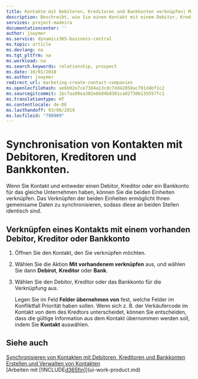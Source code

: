 ```yaml
---
title: Kontakte mit Debitoren, Kreditoren und Bankkonten verknüpfen| Microsoft Docs
description: Beschreibt, wie Sie einen Kontakt mit einem Debitor, Kreditor oder einem Bankkonto aus dem gleichen Unternehmen verknüpfen, sodass Sie allgemeine Daten synchronisieren können.
services: project-madeira
documentationcenter: ''
author: jswymer
ms.service: dynamics365-business-central
ms.topic: article
ms.devlang: na
ms.tgt_pltfrm: na
ms.workload: na
ms.search.keywords: relationship, prospect
ms.date: 10/01/2018
ms.author: jswymer
redirect_url: marketing-create-contact-companies
ms.openlocfilehash: ae6b02e7ce73d4a13cdc7dd42858ac791d4bf1c2
ms.sourcegitcommit: 1bcfaa99ea302e6b84b8361ca02730b135557fc1
ms.translationtype: HT
ms.contentlocale: de-DE
ms.lasthandoff: 03/08/2019
ms.locfileid: "798909"
---
```

# <a name="link-contacts-with-customers-vendors-and-bank-accounts"></a>Synchronisation von Kontakten mit Debitoren, Kreditoren und Bankkonten.
Wenn Sie Kontakt und entweder einen Debitor, Kreditor oder ein Bankkonto für das gleiche Unternehmen haben, können Sie die beiden Einheiten verknüpfen. Das Verknüpfen der beiden Einheiten ermöglicht Ihnen gemeinsame Daten zu synchronisieren, sodass diese an beiden Stellen identisch sind.

## <a name="link-a-contact-to-an-existing-customer-vendor-or-bank-account"></a>Verknüpfen eines Kontakts mit einem vorhanden Debitor, Kreditor oder Bankkonto
1. Öffnen Sie den Kontakt, den Sie verknüpfen möchten.
2. Wählen Sie die Aktion **Mit vorhandenem verknüpfen** aus, und wählen Sie dann **Debirot**, **Kreditor** oder **Bank**.
3. Wählen Sie den Debitor, Kreditor oder das Bankkonto für die Verknüpfung aus.

   Legen Sie im Feld **Felder übernehmen von** fest, welche Felder im Konfliktfall Priorität haben sollen. Wenn sich z. B. der Verkäufercode im Kontakt von dem des Kredtors unterscheidet, können Sie entscheiden, dass die gültige Information aus dem Kontakt übernommen werden soll, indem Sie **Kontakt** auswählen.

## <a name="see-also"></a>Siehe auch
[Synchronisieren von Kontakten mit Debitoren, Kreditoren und Bankkonten](marketing-synchronize-contacts-customers-vendors-bank-accounts.md)  
[Erstellen und Verwalten von Kontakten](marketing-contacts.md)  
[Arbeiten mit [!INCLUDE[d365fin](includes/d365fin_md.md)]](ui-work-product.md)  
